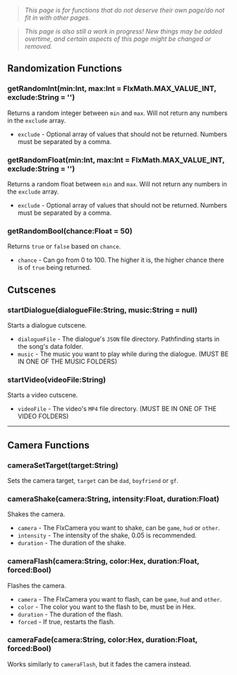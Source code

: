 >_This page is for functions that do not deserve their own page/do not fit in with other pages._

>_This page is also still a work in progress! New things may be added overtime, and certain aspects of this page might be changed or removed._

## Randomization Functions
### getRandomInt(min:Int, max:Int = FlxMath.MAX_VALUE_INT, exclude:String = '')
Returns a random integer between `min` and `max`. Will not return any numbers in the `exclude` array.

* `exclude` - Optional array of values that should not be returned. Numbers must be separated by a comma.

### getRandomFloat(min:Int, max:Int = FlxMath.MAX_VALUE_INT, exclude:String = '')
Returns a random float between `min` and `max`. Will not return any numbers in the `exclude` array.

* `exclude` - Optional array of values that should not be returned. Numbers must be separated by a comma.

### getRandomBool(chance:Float = 50)
Returns `true` or `false` based on `chance`.

* `chance` - Can go from 0 to 100. The higher it is, the higher chance there is of `true` being returned.

## Cutscenes
### startDialogue(dialogueFile:String, music:String = null)
Starts a dialogue cutscene.

* `dialogueFile` - The dialogue's `JSON` file directory. Pathfinding starts in the song's data folder.
* `music` - The music you want to play while during the dialogue. (MUST BE IN ONE OF THE MUSIC FOLDERS)

### startVideo(videoFile:String)
Starts a video cutscene.

* `videoFile` - The video's `MP4` file directory. (MUST BE IN ONE OF THE VIDEO FOLDERS)
***

## Camera Functions
### cameraSetTarget(target:String)
Sets the camera target, `target` can be `dad`, `boyfriend` or `gf`.

### cameraShake(camera:String, intensity:Float, duration:Float)
Shakes the camera.

* `camera` - The FlxCamera you want to shake, can be `game`, `hud` or `other`.
* `intensity` - The intensity of the shake, 0.05 is recommended.
* `duration` - The duration of the shake.

### cameraFlash(camera:String, color:Hex, duration:Float, forced:Bool)
Flashes the camera.

* `camera` - The FlxCamera you want to flash, can be `game`, `hud` and `other`.
* `color` - The color you want to the flash to be, must be in Hex.
* `duration` - The duration of the flash.
* `forced` - If true, restarts the flash.

### cameraFade(camera:String, color:Hex, duration:Float, forced:Bool)
Works similarly to `cameraFlash`, but it fades the camera instead.